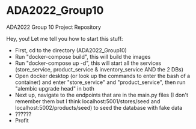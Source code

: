 # ADA2022_Group10
ADA2022 Group 10 Project Repository


Hey, you!
Let me tell you how to start this stuff:

- First, cd to the directory (ADA2022_Group10)
- Run "docker-compose build", this will build the images
- Run "docker-compose up -d", this will start all the services (store_service, product_service & inventory_service AND the 2 DBs)
- Open docker desktop (or look up the commands to enter the bash of a container) and enter "store_service" and "product_service", then run "alembic upgrade head" in both
- Next up, navigate to the endpoints that are in the main.py files (I don't remember them but I think localhost:5001/stores/seed and localhost:5002/products/seed) to seed the database with fake data
- ??????
- Profit